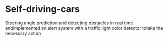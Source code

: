 # Self-driving-cars

Steering angle prediction and detecting obstacles in real time andimplemented an alert system with a traffic light color detector totake the necessary action
